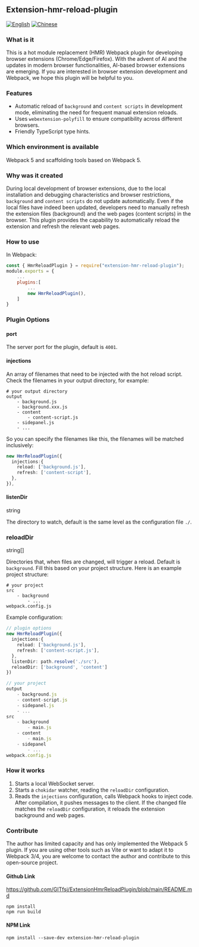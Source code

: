 ## Extension-hmr-reload-plugin

[![English](https://img.shields.io/badge/lang-English-blue.svg)](README.md)   [![Chinese](https://img.shields.io/badge/lang-中文-blue.svg)](README_zh.md) 

### What is it

This is a hot module replacement (HMR) Webpack plugin for developing browser extensions (Chrome/Edge/Firefox). With the advent of AI and the updates in modern browser functionalities, AI-based browser extensions are emerging. If you are interested in browser extension development and Webpack, we hope this plugin will be helpful to you.

### Features

- Automatic reload of `background` and `content scripts` in development mode, eliminating the need for frequent manual extension reloads.
- Uses `webextension-polyfill` to ensure compatibility across different browsers.
- Friendly TypeScript type hints.

### Which environment is available

Webpack 5 and scaffolding tools based on Webpack 5.

### Why was it created

During local development of browser extensions, due to the local installation and debugging characteristics and browser restrictions, `background` and `content scripts` do not update automatically. Even if the local files have indeed been updated, developers need to manually refresh the extension files (background) and the web pages (content scripts) in the browser.
This plugin provides the capability to automatically reload the extension and refresh the relevant web pages.

### How to use

In Webpack:

```javascript
const { HmrReloadPlugin } = require("extension-hmr-reload-plugin");
module.exports = {
    ...
    plugins:[
        ...
        new HmrReloadPlugin(),
    ]
}
```

### Plugin Options

#### port

The server port for the plugin, default is `4001`.

#### injections

An array of filenames that need to be injected with the hot reload script. Check the filenames in your output directory, for example:

```shell
# your output directory
output 
	- background.js
	- background.xxx.js
	- content
		- content-script.js
	- sidepanel.js
	- ...
```

So you can specify the filenames like this, the filenames will be matched inclusively:

```typescript
new HmrReloadPlugin({
  injections:{
    reload: ['background.js'],
    refresh: ['content-script'],
  },
}),
```

#### listenDir

string

The directory to watch, default is the same level as the configuration file `./`.

### reloadDir

string[]

Directories that, when files are changed, will trigger a reload. Default is `background`. Fill this based on your project structure. Here is an example project structure:

```shell
# your project
src
	- background
		- ...
webpack.config.js
```

Example configuration:

```typescript
// plugin options
new HmrReloadPlugin({
  injections:{
    reload: ['background.js'],
    refresh: ['content-script.js'],
  },
  listenDir: path.resolve('./src'),
  reloadDir: ['background', 'content']
})

// your project
output
	- background.js
	- content-script.js
	- sidepanel.js
	- ...
src
	- background
		- main.js
	- content
		- main.js
	- sidepanel
		- ...
webpack.config.js
```

### How it works

1. Starts a local WebSocket server.
2. Starts a `chokidar` watcher, reading the `reloadDir` configuration.
3. Reads the `injections` configuration, calls Webpack hooks to inject code. After compilation, it pushes messages to the client. If the changed file matches the `reloadDir` configuration, it reloads the extension background and web pages.

### Contribute

The author has limited capacity and has only implemented the Webpack 5 plugin. If you are using other tools such as Vite or want to adapt it to Webpack 3/4, you are welcome to contact the author and contribute to this open-source project.

#### Github Link

https://github.com/GITfsj/ExtensionHmrReloadPlugin/blob/main/README.md

```shell
npm install
npm run build
```

#### NPM Link

```shell
npm install --save-dev extension-hmr-reload-plugin
```